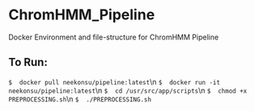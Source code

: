 # ChromHMM_Pipeline
Docker Environment and file-structure for ChromHMM Pipeline
## To Run:
`$  docker pull neekonsu/pipeline:latest`\n
`$  docker run -it neekonsu/pipeline:latest`\n
`$  cd /usr/src/app/scripts`\n
`$  chmod +x PREPROCESSING.sh`\n
`$  ./PREPROCESSING.sh`
